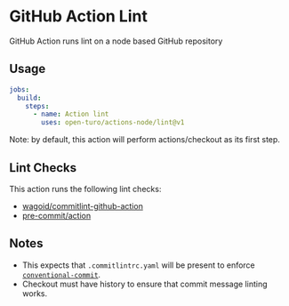 # GitHub Action Lint

GitHub Action runs lint on a node based GitHub repository

## Usage

```yaml
jobs:
  build:
    steps:
      - name: Action lint
        uses: open-turo/actions-node/lint@v1
```

Note: by default, this action will perform actions/checkout as its first step.

## Lint Checks

This action runs the following lint checks:

- [wagoid/commitlint-github-action](https://github.com/wagoid/commitlint-github-action)
- [pre-commit/action](https://github.com/open-turo/action-pre-commit)

## Notes

- This expects that `.commitlintrc.yaml` will be present to enforce [`conventional-commit`](https://github.com/wagoid/commitlint-github-action).
- Checkout must have history to ensure that commit message linting works.
